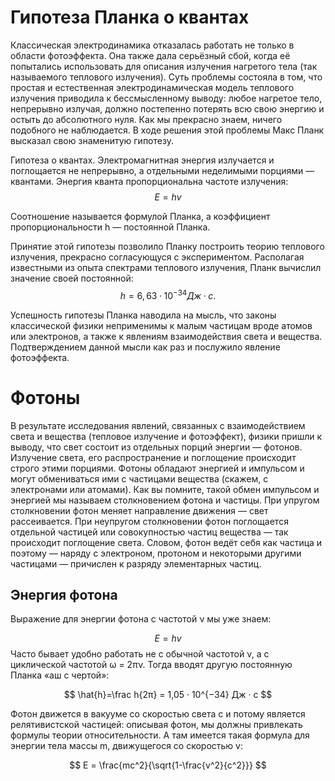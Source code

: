 # Гипотеза Планка о квантах

Классическая электродинамика отказалась работать не только в области фотоэффекта. Она также дала серьёзный сбой, когда её попытались использовать для описания излучения нагретого тела (так называемого теплового излучения). Суть проблемы состояла в том, что простая и естественная электродинамическая модель теплового излучения приводила к бессмысленному выводу: любое нагретое тело, непрерывно излучая, должно постепенно потерять всю свою энергию и остыть до абсолютного нуля. Как мы прекрасно знаем, ничего подобного не наблюдается. В ходе решения этой проблемы Макс Планк высказал свою знаменитую гипотезу.

Гипотеза о квантах. Электромагнитная энергия излучается и поглощается не непрерывно, а отдельными неделимыми порциями — квантами. Энергия кванта пропорциональна частоте излучения:
$$ E = hv $$

Cоотношение называется формулой Планка, а коэффициент пропорциональности h — постоянной Планка.

Принятие этой гипотезы позволило Планку построить теорию теплового излучения, прекрасно согласующуся с экспериментом. Располагая известными из опыта спектрами теплового излучения, Планк вычислил значение своей постоянной:
$$ h = 6,63 · 10^{−34} Дж · с. $$

Успешность гипотезы Планка наводила на мысль, что законы классической физики неприменимы к малым частицам вроде атомов или электронов, а также к явлениям взаимодействия света и вещества. Подтверждением данной мысли как раз и послужило явление фотоэффекта.

# Фотоны

В результате исследования явлений, связанных с взаимодействием света и вещества (тепловое излучение и фотоэффект), физики пришли к выводу, что свет состоит из отдельных порций энергии — фотонов. Излучение света, его распространение и поглощение происходит строго этими порциями. Фотоны обладают энергией и импульсом и могут обмениваться ими с частицами вещества (скажем, с электронами или атомами). Как вы помните, такой обмен импульсом и энергией мы называем столкновением фотона и частицы. При упругом столкновении фотон меняет направление движения — свет рассеивается. При неупругом столкновении фотон поглощается отдельной частицей или совокупностью частиц вещества — так происходит поглощение света. Словом, фотон ведёт себя как частица и поэтому — наряду с электроном, протоном и некоторыми другими частицами — причислен к разряду элементарных частиц.

## Энергия фотона

Выражение для энергии фотона с частотой ν мы уже знаем:

$$ E=hv $$
Часто бывает удобно работать не с обычной частотой ν, а с циклической частотой ω = 2πν. Тогда вводят другую постоянную Планка «аш с чертой»:

$$  \hat{h}=\frac h{2π} = 1,05 · 10^{−34} Дж · с $$

Фотон движется в вакууме со скоростью света c и потому является релятивистской частицей: описывая фотон, мы должны привлекать формулы теории относительности. А там имеется такая формула для энергии тела массы m, движущегося со скоростью v:

$$ E = \frac{mc^2}{\sqrt{1-\frac{v^2}{c^2}}} $$